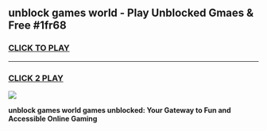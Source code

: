 
## unblock games world - Play Unblocked Gmaes & Free #1fr68
<h3>
<a href="https://premium.freeplayer.one?title=unblock_games_world&ref=03M">CLICK TO PLAY</a></h3>
<hr>

<h3>
<a href="https://premium.freeplayer.one?title=unblock_games_world&ref=03M">CLICK 2 PLAY</a>
  
</h3>

<a href="https://premium.freeplayer.one?title=unblock_games_world&ref=03M"><img src="https://clearcache.store/games.png"></a>


**unblock games world games unblocked: Your Gateway to Fun and Accessible Online Gaming**
